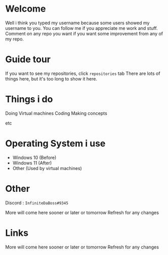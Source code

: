 # Welcome
Well i think you typed my username because some users showed my username to you. You can follow me if you appreciate me work and stuff. Comment on any repo you want if you want some improvement from any of my repo.

# Guide tour
If you want to see my repositories, click `repositories` tab
There are lots of things here, but it's too long to show it here.

# Things i do
Doing Virtual machines 
Coding
Making concepts

etc

# Operating System i use
- Windows 10 (Before)
- Windows 11 (After)
- Other (Used by virtual machines)

# Other
Discord : `InfiniteDaBoss#9345`

More will come here sooner or later or tomorrow 
Refresh for any changes

# Links
More will come here sooner or later or tomorrow 
Refresh for any changes
